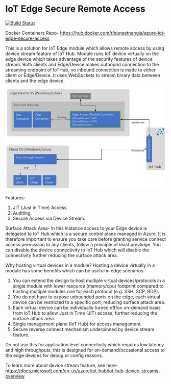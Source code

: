 # IoT Edge Secure Remote Access 
[![Build Status](https://dev.azure.com/suneetnangia/IotEdgeAccess/_apis/build/status/suneetnangia.IoTEdgeAccess?branchName=master)](https://dev.azure.com/suneetnangia/IotEdgeAccess/_build/latest?definitionId=13&branchName=master)

Docker Containers Repo-
https://hub.docker.com/r/suneetnangia/azure-iot-edge-secure-access

This is a solution for IoT Edge module which allows remote access by using device stream feature of IoT Hub. Module runs IoT device virtually on the edge device which takes advantage of the security features of device stream. Both clients and Edge/Device makes outbound connection to the streaming endpoint of IoTHub, no inbound connection is made to either client or Edge/Device. It uses WebSockets to stream binary data between clients and the edge device.

![solution design](./Architecture/EdgeAccess.JPG)

Features-
1. JIT (Just in Time) Access.
2. Auditing.
3. Secure Access via Device Stream.

Surface Attack Area-
In this instance access to your Edge device is delegated to IoT Hub which is a secure control plane managed in Azure. It is therefore important to ensure you take care before granting service connect access permission to any clients, follow a principle of least prevlidge. You can disable the device connectivity to IoT Hub which will disable the connectivity further reducing the surface attack area.  

Why hosting virtual devices in a module?
Hosting a device virtually in a module has some benefits which can be useful in edge scenarios.

1. You can extend the design to host multiple virtual devices/protocols in a single module with lower resource (memory/cpu) footprint compared to hosting multiple modules one for each protocol (e.g. SSH, SCP, RDP).
2. You do not have to expose unbounded ports on the edge, each virtual device can be restricted to a specific port, reducing surface attack area.
3. Each virtual device can be individually turned off/on on-demand basis from IoT Hub to allow Just in Time (JIT) access, further reducing the surface attack area.
4. Single management plane (IoT Hub) for access management.
5. Secure reverse connect mechanism underpinned by device stream feature.

Do not use this for application level connectivity which requires low latency and high throughputs, this is designed for on-demand/occasional access to the edge devices for debug or config reasons.

To learn more about device stream feature, see here-
https://docs.microsoft.com/en-us/azure/iot-hub/iot-hub-device-streams-overview
